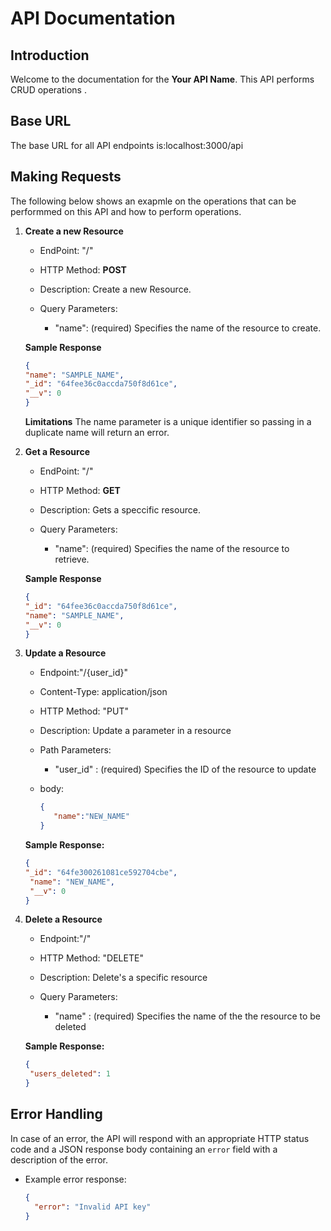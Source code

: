 # API Documentation

## Introduction

Welcome to the documentation for the **Your API Name**. This API performs CRUD operations .

## Base URL

The base URL for all API endpoints is:localhost:3000/api

## Making Requests

The following below shows an exapmle on the operations that can be performmed on this API and how to perform operations.

1. **Create a new Resource**

   - EndPoint: "/"

   - HTTP Method: **POST**

   - Description: Create a new Resource.

   - Query Parameters:
     - "name": (required) Specifies the name of the resource to create.

   **Sample Response**

   ```JSON
   {
   "name": "SAMPLE_NAME",
   "_id": "64fee36c0accda750f8d61ce",
   "__v": 0
   }
   ```

   **Limitations**
   The name parameter is a unique identifier so passing in a duplicate name will return an error.

2. **Get a Resource**

   - EndPoint: "/"

   - HTTP Method: **GET**

   - Description: Gets a speccific resource.

   - Query Parameters:
     - "name": (required) Specifies the name of the resource to retrieve.

   **Sample Response**

   ```JSON
   {
   "_id": "64fee36c0accda750f8d61ce",
   "name": "SAMPLE_NAME",
   "__v": 0
   }
   ```

3. **Update a Resource**

   - Endpoint:"/{user_id}"

   * Content-Type: application/json

   * HTTP Method: "PUT"

   * Description: Update a parameter in a resource

   * Path Parameters:

     - "user_id" : (required) Specifies the ID of the resource to update

   * body:
     ```JSON
     {
        "name":"NEW_NAME"
     }
     ```

   **Sample Response:**

   ```JSON
   {
   "_id": "64fe300261081ce592704cbe",
    "name": "NEW_NAME",
    "__v": 0
   }

   ```

4. **Delete a Resource**

   - Endpoint:"/"

   * HTTP Method: "DELETE"

   * Description: Delete's a specific resource

   * Query Parameters:

     - "name" : (required) Specifies the name of the the resource to be deleted

   **Sample Response:**

   ```JSON
   {
    "users_deleted": 1
   }
   ```

## Error Handling

In case of an error, the API will respond with an appropriate HTTP status code and a JSON response body containing an `error` field with a description of the error.

- Example error response:

  ```json
  {
    "error": "Invalid API key"
  }
  ```
